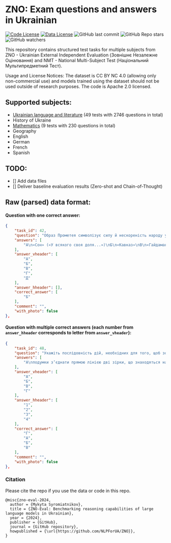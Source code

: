 # ZNO: Exam questions and answers in Ukrainian

[![Code License](https://img.shields.io/badge/Code%20License-Apache_2.0-green.svg)](https://github.com/NLPForUA/ZNO/blob/main/LICENSE)
[![Data License](https://img.shields.io/badge/Data%20License-CC%20By%20NC%204.0-red.svg)](https://github.com/NLPForUA/ZNO/blob/main/DATA_LICENSE)
![GitHub last commit](https://img.shields.io/github/last-commit/NLPForUA/ZNO)
![GitHub Repo stars](https://img.shields.io/github/stars/NLPForUA/ZNO?style=social)
![GitHub watchers](https://img.shields.io/github/watchers/NLPForUA/ZNO?style=svg)

This repository contains structured test tasks for multiple subjects from ZNO - Ukrainian External Independent Evaluation (Зовнішнє Незалежне Оцінювання) and NMT - National Multi-Subject Test (Національний Мультипредметний Тест).

Usage and License Notices: The dataset is CC BY NC 4.0 (allowing only non-commercial use) and models trained using the dataset should not be used outside of research purposes. The code is Apache 2.0 licensed.

## Supported subjects:
- [Ukrainian language and literature](tests/ukrainian_raw.json) (49 tests with 2746 questions in total)
- History of Ukraine
- [Mathematics](tests/math_raw.json) (9 tests with 230 questions in total)
- Geography
- English
- German
- French
- Spanish

## TODO:
- [] Add data files
- [] Deliver baseline evaluation results (Zero-shot and Chain-of-Thought)

## Raw (parsed) data format:
#### Question with one correct answer:
```json
{
    "task_id": 42,
    "question": "Образ Прометея символізує силу й нескореність народу у творі Тараса Шевченка",
    "answers": [
        "А\n«Сон» («У всякого своя доля...»)\nБ\n«Кавказ»\nВ\n«Гайдамаки»\nГ\n«І мертвим, і живим...»\nД\n«Ісаія. Глава 35»"
    ],
    "answer_vheader": [
        "А",
        "Б",
        "В",
        "Г",
        "Д"
    ],
    "answer_hheader": [],
    "correct_answer": [
        "Б"
    ],
    "comment": "",
    "with_photo": false
},
```
#### Question with multiple correct answers (each number from `answer_hheader` corresponds to letter from `answer_vheader`):
```json
{
    "task_id": 48,
    "question": "Укажіть послідовність дій, необхідних для того, щоб зорієнтуватися на місцевості за Полярною зіркою.",
    "answers": [
        "А\nподумки з’єднати прямою лінією дві зірки, що знаходяться на краю «ковша»\nБ\nпродовжити уявну пряму лінію і відкласти на ній приблизно п’ять відрізків, рівних відстані між двома зірками на краю «ковша»\nВ\nвизначити яскраву зірку в сузір’ї Малої Ведмедиці, яка вказує напрям на північ\nГ\nзнайти сузір’я Великої Ведмедиці (Великого Возу), яке нагадує ківш"
    ],
    "answer_vheader": [
        "А",
        "Б",
        "В",
        "Г"
    ],
    "answer_hheader": [
        "1",
        "2",
        "3",
        "4"
    ],
    "correct_answer": [
        "Г",
        "А",
        "Б",
        "В"
    ],
    "comment": "",
    "with_photo": false
},
```

### Citation

Please cite the repo if you use the data or code in this repo.

```
@misc{zno-eval-2024,
  author = {Mykyta Syromiatnikov},
  title = {ZNO-Eval: Benchmarking reasoning capabilities of large language models in Ukrainian},
  year = {2024},
  publisher = {GitHub},
  journal = {GitHub repository},
  howpublished = {\url{https://github.com/NLPForUA/ZNO}},
}
```
